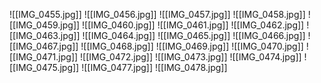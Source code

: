   
  
![[IMG_0455.jpg]]
![[IMG_0456.jpg]]
![[IMG_0457.jpg]]
![[IMG_0458.jpg]]
![[IMG_0459.jpg]]
![[IMG_0460.jpg]]
![[IMG_0461.jpg]]
![[IMG_0462.jpg]]
![[IMG_0463.jpg]]
![[IMG_0464.jpg]]
![[IMG_0465.jpg]]
![[IMG_0466.jpg]]
![[IMG_0467.jpg]]
![[IMG_0468.jpg]]
![[IMG_0469.jpg]]
![[IMG_0470.jpg]]
![[IMG_0471.jpg]]
![[IMG_0472.jpg]]
![[IMG_0473.jpg]]
![[IMG_0474.jpg]]
![[IMG_0475.jpg]]
![[IMG_0477.jpg]]
![[IMG_0478.jpg]]